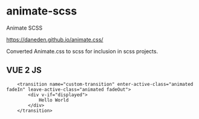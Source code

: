 # animate-scss
Animate SCSS

https://daneden.github.io/animate.css/

Converted Animate.css to scss for inclusion in scss projects.

## VUE 2 JS

```vue
	<transition name="custom-transition" enter-active-class="animated fadeIn" leave-active-class="animated fadeOut">
		<div v-if="displayed">
			Hello World
		</div>
	</transition>
```
